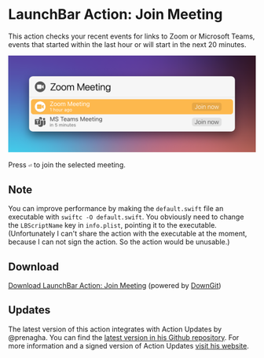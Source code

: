# LaunchBar Action: Join Meeting

This action checks your recent events for links to Zoom or Microsoft Teams, events that started within the last hour or will start in the next 20 minutes. 

<img src="01.png" width="648"/>

Press `⏎` to join the selected meeting. 

## Note
You can improve performance by making the `default.swift` file an executable with `swiftc -O default.swift`. You obviously need to change the `LBScriptName` key in `info.plist`, pointing it to the executable. 
(Unfortunately I can't share the action with the executable at the moment, because I can not sign the action. So the action would be unusable.)

## Download
[Download LaunchBar Action: Join Meeting](https://minhaskamal.github.io/DownGit/#/home?url=https://github.com/Ptujec/LaunchBar/tree/master/Join-Meeting) (powered by [DownGit](https://github.com/MinhasKamal/DownGit))

## Updates

The latest version of this action integrates with Action Updates by @prenagha. You can find the [latest version in his Github repository](https://github.com/prenagha/launchbar). For more information and a signed version of Action Updates [visit his website](https://renaghan.com/launchbar/action-updates/).